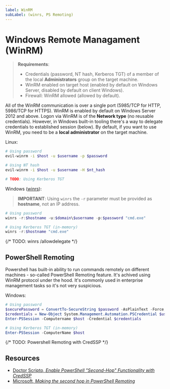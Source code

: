 ```yaml
---
label: WinRM
subLabel: (winrs, PS Remoting)  
---
```


# Windows Remote Managament (WinRM)

> **Requirements**:
>
> * Credentials (password, NT hash, Kerberos TGT) of a member of the local **Administrators** group on the target machine.
> * WinRM enabled on target host (enabled by default on Windows Server, disabled by default on client Windows).
> * Firewall: WinRM allowed (allowed by default).

All of the WinRM communication is over a single port (5985/TCP for HTTP, 5986/TCP for HTTPS). WinRM is enabled by default on Windows Server 2012 and above. Logon via WinRM is of the **Network type** (no reusable credentials). However, in Windows built-in tooling there's a way to delegate credentials to established session (below). By default, if you want to use WinRM, you need to be a **local administrator** on the target machine.

Linux:

```bash
# Using password
evil-winrm -i $host -u $username -p $password

# Using NT hash
evil-winrm -i $host -u $username -H $nt_hash

# TODO: Using Kerberos TGT
```

Windows ([winrs](https://learn.microsoft.com/en-us/windows-server/administration/windows-commands/winrs)):

> **IMPORTANT**: Using `winrs` the `-r` parameter must be provided as **hostname**, not an IP address.  

```powershell
# Using password
winrs -r:$hostname -u:$domain\$username -p:$password "cmd.exe"

# Using Kerberos TGT (in-memory)
winrs -r:$hostname "cmd.exe"
```

{/* TODO: winrs /allowdelegate */}

## PowerShell Remoting

Powershell has built-in ability to run commands remotely on different machines - so-called PowerShell Remoting feature. It's achived using WinRM protocol under the hood. It's commonly used in enterprise management tasks so it's not very suspicious.

Windows:

```powershell
# Using password
$securePassword = ConvertTo-SecureString $password -AsPlainText -Force;
$credentials = New-Object System.Management.Automation.PSCredential $username, $securePassword;
Enter-PSSession -Computername $host -Credential $credentials

# Using Kerberos TGT (in-memory)
Enter-PSSession -ComputerName $host
```

{/* TODO: Powershell Remoting with CredSSP */}

## Resources

* [Doctor Scripto, _Enable PowerShell "Second-Hop" Functionality with CredSSP_](https://devblogs.microsoft.com/scripting/enable-powershell-second-hop-functionality-with-credssp/)
* [Microsoft, _Making the second hop in PowerShell Remoting_](https://learn.microsoft.com/en-us/powershell/scripting/learn/remoting/ps-remoting-second-hop?view=powershell-7.4)

